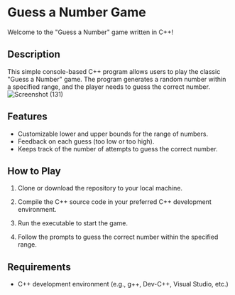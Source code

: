 # Guess a Number Game

Welcome to the "Guess a Number" game written in C++!

## Description

This simple console-based C++ program allows users to play the classic "Guess a Number" game. The program generates a random number within a specified range, and the player needs to guess the correct number.
![Screenshot (131)](https://github.com/payalsahu1303/SYSTEM-TRON/assets/141853271/d9d7a960-1228-4b12-a777-7b01b5889781)

## Features

- Customizable lower and upper bounds for the range of numbers.
- Feedback on each guess (too low or too high).
- Keeps track of the number of attempts to guess the correct number.

## How to Play

1. Clone or download the repository to your local machine.

2. Compile the C++ source code in your preferred C++ development environment.

3. Run the executable to start the game.

4. Follow the prompts to guess the correct number within the specified range.

## Requirements

- C++ development environment (e.g., g++, Dev-C++, Visual Studio, etc.)
